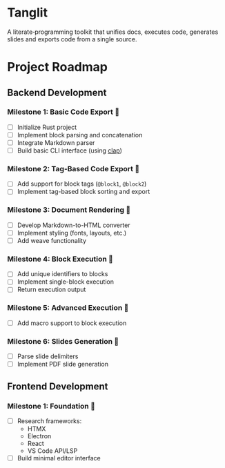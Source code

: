# Tanglit
A literate‑programming toolkit that unifies docs, executes code, generates slides and exports code from a single source. 

# Project Roadmap

## Backend Development

### Milestone 1: Basic Code Export 🔨
- [ ] Initialize Rust project
- [ ] Implement block parsing and concatenation
- [ ] Integrate Markdown parser
- [ ] Build basic CLI interface (using [clap](https://github.com/clap-rs/clap))

### Milestone 2: Tag-Based Code Export 🔨
- [ ] Add support for block tags (`@block1`, `@block2`)
- [ ] Implement tag-based block sorting and export

### Milestone 3: Document Rendering 🔨
- [ ] Develop Markdown-to-HTML converter
- [ ] Implement styling (fonts, layouts, etc.)
- [ ] Add weave functionality

### Milestone 4: Block Execution 🔨
- [ ] Add unique identifiers to blocks
- [ ] Implement single-block execution
- [ ] Return execution output

### Milestone 5: Advanced Execution 🔨
- [ ] Add macro support to block execution

### Milestone 6: Slides Generation 🔨
- [ ] Parse slide delimiters
- [ ] Implement PDF slide generation

## Frontend Development

### Milestone 1: Foundation 🔨
- [ ] Research frameworks:
  - HTMX
  - Electron
  - React
  - VS Code API/LSP
- [ ] Build minimal editor interface
